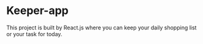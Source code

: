 # Keeper-app
This project is built by React.js where you can keep your daily shopping list or your task for today.
